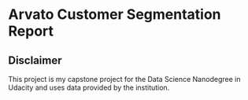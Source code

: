 # Arvato Customer Segmentation Report

## Disclaimer
This project is my capstone project for the Data Science Nanodegree in Udacity and uses data provided by the institution.
